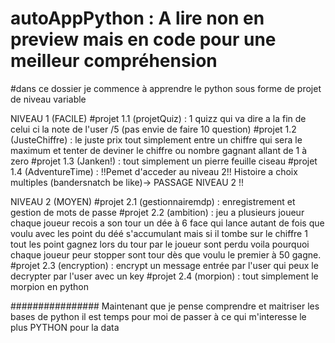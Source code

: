 # autoAppPython : A lire non en preview mais en code pour une meilleur compréhension

#dans ce dossier je commence à apprendre le python sous forme de projet de niveau variable

NIVEAU 1 (FACILE)
#projet 1.1 (projetQuiz) : 1 quizz qui va dire a la fin de celui ci la note de l'user /5 (pas envie de faire 10 question) 
#projet 1.2 (JusteChiffre) : le juste prix tout simplement entre un chiffre qui sera le maximum et tenter de deviner le chiffre ou nombre gagnant allant de 1 à zero
#projet 1.3 (Janken!) : tout simplement un pierre feuille ciseau 
#projet 1.4 (AdventureTime) : !!Pemet d'acceder au niveau 2!! Histoire a choix multiples (bandersnatch be like)-> PASSAGE NIVEAU 2 !!

NIVEAU 2 (MOYEN) 
#projet 2.1 (gestionnairemdp) : enregistrement et gestion de mots de passe 
#projet 2.2 (ambition) : jeu a plusieurs joueur chaque joueur recois a son tour un dée à 6 face qui lance autant de fois que voulu avec les point du déé s'accumulant mais si                            il tombe sur le chiffre 1 tout les point gagnez lors du tour par le joueur sont perdu voila pourquoi chaque joueur peur stopper sont tour dès que                               voulu le premier à 50 gagne.
#projet 2.3 (encryption) : encrypt un message entrée par l'user qui peux le decrypter par l'user avec un key 
#projet 2.4 (morpion) : tout simplement le morpion en python

################
Maintenant que je pense comprendre et maitriser les bases de python il est temps pour moi de passer à ce qui m'interesse le plus PYTHON pour la data





